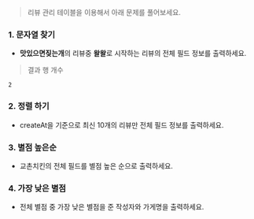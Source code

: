> 리뷰 관리 테이블을 이용해서 아래 문제를 풀어보세요. 

### 1. 문자열 찾기

* **맛있으면짖는개**의 리뷰중 **왈왈**로 시작하는 리뷰의 전체 필드 정보를 출력하세요. 

> 결과 행 개수 
```
2
```

### 2. 정렬 하기

* createAt을 기준으로 최신 10개의 리뷰만 전체 필드 정보를 출력하세요. 

### 3. 별점 높은순

* 교촌치킨의 전체 필드를 별점 높은 순으로 출력하세요. 

### 4. 가장 낮은 별점

* 전체 별점 중 가장 낮은 별점을 준 작성자와 가게명을 출력하세요. 